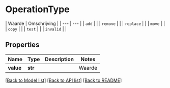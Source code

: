 # OperationType

 | Waarde | Omschrijving | | --- | --- | | `add` |  | | `remove` |  | | `replace` |  | | `move` |  | | `copy` |  | | `test` |  | | `invalid` |  |   

## Properties
Name | Type | Description | Notes
------------ | ------------- | ------------- | -------------
**value** | **str** |  | Waarde | Omschrijving | | --- | --- | | &#x60;add&#x60; |  | | &#x60;remove&#x60; |  | | &#x60;replace&#x60; |  | | &#x60;move&#x60; |  | | &#x60;copy&#x60; |  | | &#x60;test&#x60; |  | | &#x60;invalid&#x60; |  |    |  must be one of ["add", "remove", "replace", "move", "copy", "test", "invalid", ]

[[Back to Model list]](../README.md#documentation-for-models) [[Back to API list]](../README.md#documentation-for-api-endpoints) [[Back to README]](../README.md)



